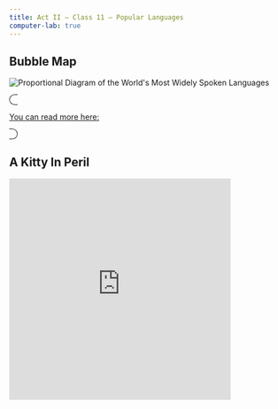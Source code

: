 ```yaml
---
title: Act II — Class 11 — Popular Languages
computer-lab: true
---
```


## Bubble Map

![Proportional Diagram of the World's Most Widely Spoken Languages](https://cdn3.scmp.com/sites/default/files/2015/05/27/languages.png)

<span style="border: solid 0.1em; border-radius: 1em; padding-left: 1em; padding-right: 1em;">

[You can read more here:](http://mentalfloss.com/article/64594/proportional-map-worlds-largest-languages)

</span>

## A Kitty In Peril

 <iframe src="https://www.facebook.com/plugins/video.php?href=https%3A%2F%2Fwww.facebook.com%2FDailyMail%2Fvideos%2Fvb.164305410295882%2F1476038792455864%2F%3Ftype%3D3&show_text=0&width=400" width="400" height="400" style="border:none;overflow:hidden" scrolling="no" frameborder="0" allowTransparency="true" allowFullScreen="true"></iframe>

